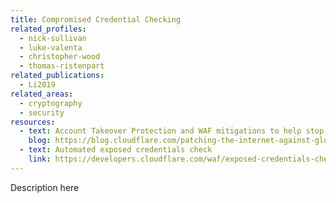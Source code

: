 ```yaml
---
title: Compromised Credential Checking
related_profiles:
  - nick-sullivan
  - luke-valenta
  - christopher-wood
  - thomas-ristenpart
related_publications:
  - Li2019
related_areas:
  - cryptography
  - security
resources:
  - text: Account Takeover Protection and WAF mitigations to help stop Global Brute Force Campaigns
    blog: https://blog.cloudflare.com/patching-the-internet-against-global-brute-force-campaigns/
  - text: Automated exposed credentials check
    link: https://developers.cloudflare.com/waf/exposed-credentials-check
---
```


Description here